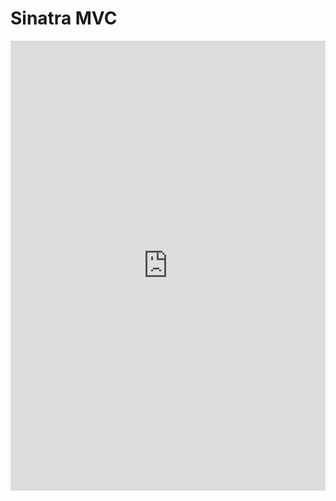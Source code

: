 # Sinatra MVC

<iframe width="100%" height="720" src="https://www.youtube.com/embed/UO1N4TirWlA?rel=0&showinfo=0" frameborder="0" allowfullscreen></iframe>
